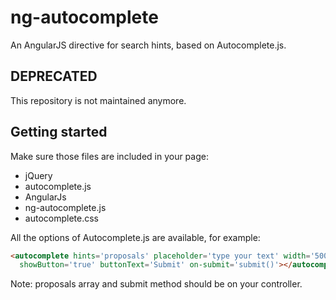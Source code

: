 # ng-autocomplete
An AngularJS directive for search hints, based on Autocomplete.js.

## DEPRECATED
This repository is not maintained anymore.

## Getting started
Make sure those files are included in your page:
* jQuery
* autocomplete.js
* AngularJs
* ng-autocomplete.js
* autocomplete.css

All the options of Autocomplete.js are available, for example:

```html
<autocomplete hints='proposals' placeholder='type your text' width='500' height='25'
  showButton='true' buttonText='Submit' on-submit='submit()'></autocomplete>
```

Note: proposals array and submit method should be on your controller.
